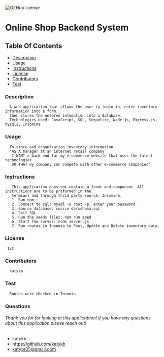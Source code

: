 ![GitHub license](https://img.shields.io/badge/license-ISC-blue.svg)
# Online Shop Backend System
## Table Of Contents
* [Description](#description)
* [Usage](#usage)
* [Instructions](#instructions)
* [License](#license)
* [Contributors](#contributors)
* [Test](#test)

### Description
      A web application that allows the user to login in, enter inventory information into a form, 
      then stores the entered infomation into a database.
      Technologies used: JavaScript, SQL, Sequelize, Node.js, Express.js, mysql2, Insomina
### Usage
      To store and organization inventory information
      "AS A manager at an internet retail company
       I WANT a back end for my e-commerce website that uses the latest technologies
       SO THAT my company can compete with other e-commerce companies"
### Instructions
       This application does not contain a front end component. All instructions are to be preformed in the 
       termianl and through thrid party source, Insomina. 
       1. Run npm i 
       2. Connect to sql: mysql -u root -p, enter your password 
       3. Source database: source db/schema.sql 
       4. Exit SQL 
       5. Run the seeds files: npm run seed 
       6. Start the server: node server.js 
       7. Run routes in Insomia to Post, Update and Delete inventory data. 
### License
     ISC
### Contributors
      katykb
### Test
      Routes were checked in Insomia
### Questions
###### Thank you for for looking at this applicattion! If you have any questions about this application please reach out!     
* katykb
* https://github.com/katykb 
* katybr35@gmail.com

